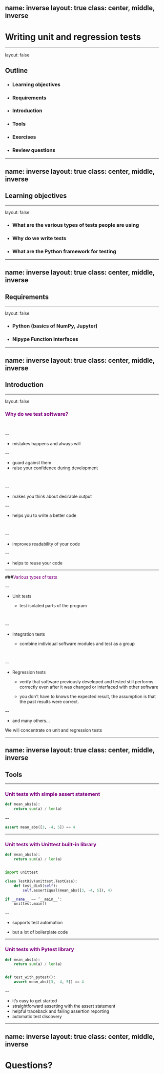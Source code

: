 name: inverse
layout: true
class: center, middle, inverse
---
# Writing unit and regression tests

---
layout: false
<span style="color:purple">
## Outline

- ### Learning objectives
- ### Requirements
- ### Introduction
- ### Tools
- ### Exercises
- ### Review questions
</span>

---
name: inverse
layout: true
class: center, middle, inverse
---
## Learning objectives
---
layout: false
- ### What are the various types of tests people are using
- ### Why do we write tests
- ### What are the Python framework for testing

---
name: inverse
layout: true
class: center, middle, inverse
---
## Requirements
---
layout: false
- ### Python (basics of NumPy, Jupyter)
- ### Nipype Function Interfaces
---
name: inverse
layout: true
class: center, middle, inverse
---
## Introduction
---
layout: false

### <span style="color:purple"> Why do we test software?</span>

&nbsp;

--

- mistakes happens and always will

--

  - guard against them
  - raise your confidence during development

&nbsp;

--

- makes you think about desirable output

--

  - helps you to write a better code

&nbsp;

--

- improves readability of your code

--

  - helps to reuse your code

---
###<span style="color:purple">Various types of tests</span>

--

- Unit tests

  - test isolated parts of the program

&nbsp;

--

- Integration tests

  - combine individual software modules and test as a group

&nbsp;

--

- Regression tests

  - verify that software previously developed and tested still performs correctly even after it was changed or interfaced with other software

  - you don't have to knows the expected result, the assumption is that the past results were correct.

--

- and many others...

We will concentrate on unit and regression tests

---
name: inverse
layout: true
class: center, middle, inverse
---
## Tools
---
### <span style="color:purple">Unit tests with simple assert statement</span>

```python
def mean_abs(a):
    return sum(a) / len(a)
```

--

```python
assert mean_abs([3, -4, 5]) == 4
```

---
### <span style="color:purple">Unit tests with Unittest built-in library</span>

```python
def mean_abs(a):
    return sum(a) / len(a)


import unittest

class TestDiv(unittest.TestCase):
    def test_div5(self):
        self.assertEqual(mean_abs([3, -4, 5]), 4)

if __name__ == ’__main__’:
    unittest.main()
```

--
- supports test automation

- but a lot of boilerplate code

---
### <span style="color:purple">Unit tests with Pytest library</span>

```python
def mean_abs(a):
    return sum(a) / len(a)


def test_with_pytest():
    assert mean_abs([3, -4, 5]) == 4
```
--
- it’s easy to get started
- straightforward asserting with the assert statement
- helpful traceback and failing assertion reporting
- automatic test discovery
---

name: inverse
layout: true
class: center, middle, inverse
---
# Questions?
